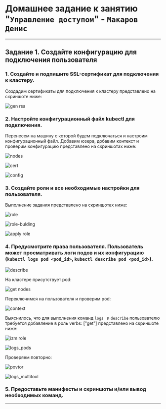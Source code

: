 # Домашнее задание к занятию "`Управление доступом`" - `Макаров Денис`

---

## Задание 1. Создайте конфигурацию для подключения пользователя


### 1. Создайте и подпишите SSL-сертификат для подключения к кластеру.

Создадим сертификаты для подключения к кластеру представлено на скриншоте ниже:

![gen rsa](https://github.com/user-attachments/assets/61c7f3bc-b1f7-433f-907a-21382f58cbf2)

### 2. Настройте конфигурационный файл kubectl для подключения.

Перенесем на машину с которой будем подключаться и настроим конфигурационный файл. Добавим юзера, добавим контекст и проверим конфигурацию представлено на скриншотах ниже:

![nodes](https://github.com/user-attachments/assets/cd51b95b-6634-4e2a-bd08-775f2d16f427)

![cert](https://github.com/user-attachments/assets/eaa15996-4eae-4e3d-928f-ed63dc233788)

![config](https://github.com/user-attachments/assets/8e597268-c363-47a0-b6d4-560bbba8c3a3)


### 3. Создайте роли и все необходимые настройки для пользователя.

Выполнение задания представлено на скриншотах ниже:

![role](https://github.com/user-attachments/assets/2f6232ba-76ea-451b-8f49-2b3795928f0f)

![role-bulding](https://github.com/user-attachments/assets/da1551b5-057a-4ba7-9496-b2cf481811d0)

![apply role](https://github.com/user-attachments/assets/db336000-9a2e-4336-a43c-5b029d5b184b)

### 4. Предусмотрите права пользователя. Пользователь может просматривать логи подов и их конфигурацию (`kubectl logs pod <pod_id>`, `kubectl describe pod <pod_id>`).

![describe](https://github.com/user-attachments/assets/7e762c3c-690e-4509-a0d6-6ac08997f5d1)

На кластере присутствует pod:

![get nodes](https://github.com/user-attachments/assets/7327fd7a-ddb5-4271-b3d0-03383d75390d)

Переключимся на пользователя и проверим pod:

![context](https://github.com/user-attachments/assets/bde91cdf-d732-43af-94c4-d9149f84b7c7)

Выяснилось, что для выполнения команд ```logs ``` и ```describe``` пользователю требуется добавление в роль verbs: ["get"] представлено на скриншоте ниже:

![izm role](https://github.com/user-attachments/assets/21a5f792-4b2e-4d86-a3bc-d6b15a819471)

![logs_pods](https://github.com/user-attachments/assets/a084c27f-a086-4737-9a5b-684a00eedf0f)

Проверяем повторно:

![povtor](https://github.com/user-attachments/assets/e0018f91-fc66-49d3-922f-b5bc6f756f76)

![logs_multitool](https://github.com/user-attachments/assets/9ecfd9df-be89-4777-b9d9-9e99a8908ecb)

### 5. Предоставьте манифесты и скриншоты и/или вывод необходимых команд.

------
